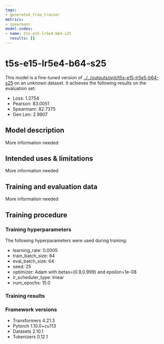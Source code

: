 ```yaml
---
tags:
- generated_from_trainer
metrics:
- spearmanr
model-index:
- name: t5s-e15-lr5e4-b64-s25
  results: []
---
```


<!-- This model card has been generated automatically according to the information the Trainer had access to. You
should probably proofread and complete it, then remove this comment. -->

# t5s-e15-lr5e4-b64-s25

This model is a fine-tuned version of [../../outputs/qnli/t5s-e15-lr5e5-b64-s25](https://huggingface.co/../../outputs/qnli/t5s-e15-lr5e5-b64-s25) on an unknown dataset.
It achieves the following results on the evaluation set:
- Loss: 1.2754
- Pearson: 83.0051
- Spearmanr: 82.7375
- Gen Len: 2.9907

## Model description

More information needed

## Intended uses & limitations

More information needed

## Training and evaluation data

More information needed

## Training procedure

### Training hyperparameters

The following hyperparameters were used during training:
- learning_rate: 0.0005
- train_batch_size: 64
- eval_batch_size: 64
- seed: 25
- optimizer: Adam with betas=(0.9,0.999) and epsilon=1e-08
- lr_scheduler_type: linear
- num_epochs: 15.0

### Training results



### Framework versions

- Transformers 4.21.3
- Pytorch 1.10.0+cu113
- Datasets 2.10.1
- Tokenizers 0.12.1
